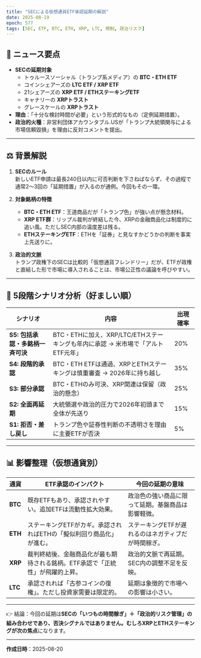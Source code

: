 ```yaml
---
title: "SECによる仮想通貨ETF承認延期の解説"
date: 2025-08-19
epoch: 577
tags: [SEC, ETF, BTC, ETH, XRP, LTC, 規制, 政治リスク]
---
```


## 📰 ニュース要点
- **SECの延期対象**
  - トゥルースソーシャル（トランプ系メディア）の **BTC・ETH ETF**
  - コインシェアーズの **LTC ETF / XRP ETF**
  - 21シェアーズの **XRP ETF / ETHステーキングETF**
  - キャナリーの **XRPトラスト**
  - グレースケールの **XRPトラスト**
- **理由**：「十分な検討時間が必要」という形式的なもの（定例延期措置）。
- **政治的火種**：非営利団体アカウンタブル.USが「トランプ大統領関与による市場信頼毀損」を理由に反対コメントを提出。

---

## ⚖️ 背景解説
1. **SECのルール**  
   新しいETF申請は最長240日以内に可否判断を下さねばならず、その過程で通常2〜3回の「延期措置」が入るのが通例。今回もその一環。  

2. **対象銘柄の特徴**
   - **BTC・ETH ETF**：王道商品だが「トランプ色」が強い点が懸念材料。  
   - **XRP ETF群**：リップル裁判が終結した今、XRPの金融商品化は制度的に追い風。ただしSEC内部の温度差は残る。  
   - **ETHステーキングETF**：ETHを「証券」と見なすかどうかの判断を事実上先送りに。  

3. **政治的文脈**  
   トランプ政権下のSECは比較的「仮想通貨フレンドリー」だが、ETFが政権と直結した形で市場に導入されることは、市場公正性の議論を呼びやすい。  

---

## 🔮 5段階シナリオ分析（好ましい順）

| シナリオ | 内容 | 出現確率 |
|----------|------|----------|
| **S5: 包括承認・多銘柄一斉可決** | BTC・ETHに加え、XRP/LTC/ETHステーキングも年内に承認 → 米市場で「アルトETF元年」 | 20% |
| **S4: 段階的承認** | BTC・ETH ETFは通過、XRPとETHステーキングは慎重審査 → 2026年に持ち越し | 35% |
| **S3: 部分承認** | BTC・ETHのみ可決、XRP関連は保留（政治的懸念） | 25% |
| **S2: 全面再延期** | 大統領選や政治的圧力で2026年初頭まで全体が先送り | 15% |
| **S1: 拒否・差し戻し** | トランプ色や証券性判断の不透明さを理由に主要ETFが否決 | 5% |

---

## 📊 影響整理（仮想通貨別）
| 通貨 | ETF承認のインパクト | 今回の延期の意味 |
|------|--------------------|------------------|
| **BTC** | 既存ETFもあり、承認されやすい。追加ETFは流動性拡大効果。 | 政治色の強い商品に限って延期。基盤商品は影響軽微。 |
| **ETH** | ステーキングETFがカギ。承認されればETHの「擬似利回り商品化」が進む。 | ステーキングETFが遅れるのはネガティブだが時間稼ぎ。 |
| **XRP** | 裁判終結後、金融商品化が最も期待される銘柄。ETF承認で「正統性」が飛躍的上昇。 | 政治的文脈で再延期。SEC内の調整不足を反映。 |
| **LTC** | 承認されれば「古参コインの復権」。ただし投資家需要は限定的。 | 延期は象徴的で市場への影響は小さい。 |

---

👉 結論：今回の延期は**SECの「いつもの時間稼ぎ」＋「政治的リスク管理」**の組み合わせであり、否決シグナルではありません。むしろ**XRPとETHステーキングが次の焦点**になります。  

---

**作成日時**：2025-08-20 